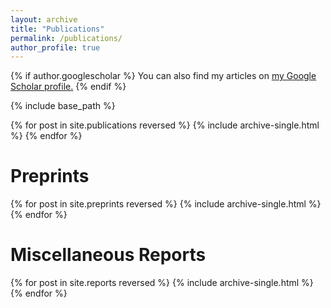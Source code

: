 ```yaml
---
layout: archive
title: "Publications"
permalink: /publications/
author_profile: true
---
```


{% if author.googlescholar %}
  You can also find my articles on <u><a href="{{author.googlescholar}}">my Google Scholar profile</a>.</u>
{% endif %}

{% include base_path %}

{% for post in site.publications reversed %}
  {% include archive-single.html %}
{% endfor %}

Preprints
=========
{% for post in site.preprints reversed %}
  {% include archive-single.html %}
{% endfor %}

Miscellaneous Reports
==========
{% for post in site.reports reversed %}
  {% include archive-single.html %}
{% endfor %}
